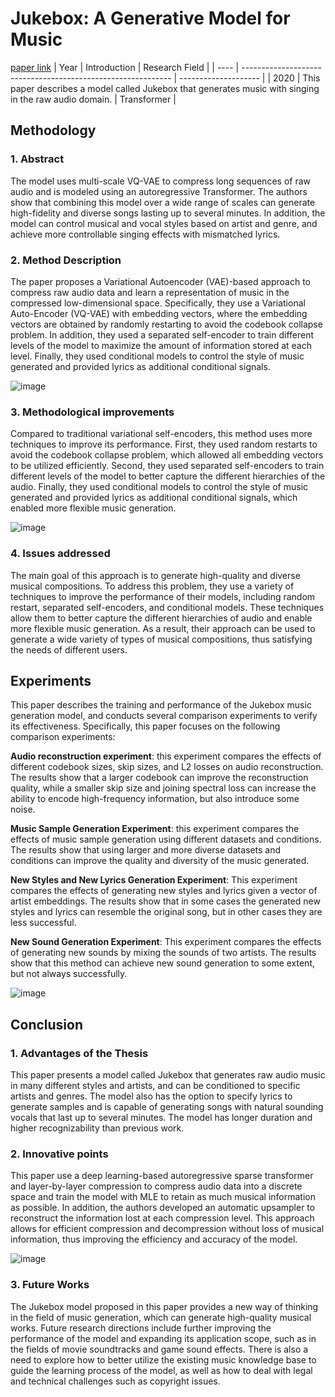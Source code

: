 # Jukebox: A Generative Model for Music
[paper link](https://arxiv.org/pdf/2005.00341.pdf)
| Year | Introduction                                                         | Research Field                 |
| ---- | ------------------------------------------------------------ | -------------------- |
| 2020 | This paper describes a model called Jukebox that generates music with singing in the raw audio domain.         | Transformer          |

## Methodology

### 1. Abstract
The model uses multi-scale VQ-VAE to compress long sequences of raw audio and is modeled using an autoregressive Transformer. The authors show that combining this model over a wide range of scales can generate high-fidelity and diverse songs lasting up to several minutes. In addition, the model can control musical and vocal styles based on artist and genre, and achieve more controllable singing effects with mismatched lyrics.

### 2. Method Description 
The paper proposes a Variational Autoencoder (VAE)-based approach to compress raw audio data and learn a representation of music in the compressed low-dimensional space. Specifically, they use a Variational Auto-Encoder (VQ-VAE) with embedding vectors, where the embedding vectors are obtained by randomly restarting to avoid the codebook collapse problem. In addition, they used a separated self-encoder to train different levels of the model to maximize the amount of information stored at each level. Finally, they used conditional models to control the style of music generated and provided lyrics as additional conditional signals.

![image](https://github.com/user-attachments/assets/9a530042-aecf-4fe3-a129-f0e5f15c34ab)

### 3. Methodological improvements
  Compared to traditional variational self-encoders, this method uses more techniques to improve its performance. First, they used random restarts to avoid the codebook collapse problem, which allowed all embedding vectors to be utilized efficiently. Second, they used separated self-encoders to train different levels of the model to better capture the different hierarchies of the audio. Finally, they used conditional models to control the style of music generated and provided lyrics as additional conditional signals, which enabled more flexible music generation.
  
  ![image](https://github.com/user-attachments/assets/eb3b3464-87dd-418d-9fd0-b7b1bde83648)

### 4. Issues addressed 
  The main goal of this approach is to generate high-quality and diverse musical compositions. To address this problem, they use a variety of techniques to improve the performance of their models, including random restart, separated self-encoders, and conditional models. These techniques allow them to better capture the different hierarchies of audio and enable more flexible music generation. As a result, their approach can be used to generate a wide variety of types of musical compositions, thus satisfying the needs of different users.
  
## Experiments
This paper describes the training and performance of the Jukebox music generation model, and conducts several comparison experiments to verify its effectiveness. Specifically, this paper focuses on the following comparison experiments:

**Audio reconstruction experiment**: this experiment compares the effects of different codebook sizes, skip sizes, and L2 losses on audio reconstruction. The results show that a larger codebook can improve the reconstruction quality, while a smaller skip size and joining spectral loss can increase the ability to encode high-frequency information, but also introduce some noise.

**Music Sample Generation Experiment**: this experiment compares the effects of music sample generation using different datasets and conditions. The results show that using larger and more diverse datasets and conditions can improve the quality and diversity of the music generated.

**New Styles and New Lyrics Generation Experiment**: This experiment compares the effects of generating new styles and lyrics given a vector of artist embeddings. The results show that in some cases the generated new styles and lyrics can resemble the original song, but in other cases they are less successful.

**New Sound Generation Experiment**: This experiment compares the effects of generating new sounds by mixing the sounds of two artists. The results show that this method can achieve new sound generation to some extent, but not always successfully.

  ![image](https://github.com/user-attachments/assets/b490575c-e865-451d-8ffd-d69c69527710)

## Conclusion

### 1. Advantages of the Thesis
  This paper presents a model called Jukebox that generates raw audio music in many different styles and artists, and can be conditioned to specific artists and genres. The model also has the option to specify lyrics to generate samples and is capable of generating songs with natural sounding vocals that last up to several minutes. The model has longer duration and higher recognizability than previous work.
  
### 2. Innovative points
This paper use a deep learning-based autoregressive sparse transformer and layer-by-layer compression to compress audio data into a discrete space and train the model with MLE to retain as much musical information as possible. In addition, the authors developed an automatic upsampler to reconstruct the information lost at each compression level. This approach allows for efficient compression and decompression without loss of musical information, thus improving the efficiency and accuracy of the model.

![image](https://github.com/user-attachments/assets/81751be0-ae23-43b5-8ad2-cfbf2805912c)

### 3. Future Works
  The Jukebox model proposed in this paper provides a new way of thinking in the field of music generation, which can generate high-quality musical works. Future research directions include further improving the performance of the model and expanding its application scope, such as in the fields of movie soundtracks and game sound effects. There is also a need to explore how to better utilize the existing music knowledge base to guide the learning process of the model, as well as how to deal with legal and technical challenges such as copyright issues.



